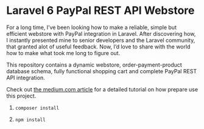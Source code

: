 # Laravel 6 PayPal REST API Webstore

For a long time, I’ve been looking how to make a reliable, simple but efficient webstore with PayPal integration in Laravel. After discovering how, I instantly presented mine to senior developers and the Laravel community, that granted alot of useful feedback. Now, I’d love to share with the world how to make what took me long to figure out.

This repository contains a dynamic webstore, order-payment-product database schema, fully functional shopping cart and complete PayPal REST API integration.

Check out [the medium.com article](https://www.google.com) for a detailed tutorial on how prepare use this project.

1. ```composer install```

2. ```npm install```
